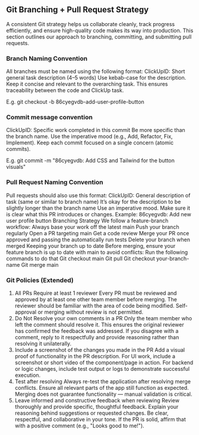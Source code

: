 ## Git Branching + Pull Request Strategy
A consistent Git strategy helps us collaborate cleanly, track progress efficiently, and ensure high-quality code makes its way into production. This section outlines our approach to branching, committing, and submitting pull requests.

### Branch Naming Convention
All branches must be named using the following format:
ClickUpID: Short general task description (4–5 words)
Use kebab-case for the description.
Keep it concise and relevant to the overarching task.
This ensures traceability between the code and ClickUp task.

E.g. git checkout -b 86cyegvdb-add-user-profile-button

### Commit message convention 
ClickUpID: Specific work completed in this commit
Be more specific than the branch name.
Use the imperative mood (e.g., Add, Refactor, Fix, Implement).
Keep each commit focused on a single concern (atomic commits).

E.g. git commit -m "86cyegvdb: Add CSS and Tailwind for the button visuals"

### Pull Request Naming Convention

Pull requests should also use this format:
ClickUpID: General description of task (same or similar to branch name)
It’s okay for the description to be slightly longer than the branch name
Use an imperative mood.
Make sure it is clear what this PR introduces or changes.
Example: 86cyegvdb: Add new user profile button
Branching Strategy
We follow a feature-branch workflow: 
Always base your work off the latest main 
Push your branch regularly 
Open a PR targeting main
Get a code review
Merge your PR once approved and passing the automatically run tests
Delete your branch when merged
Keeping your branch up to date
Before merging, ensure your feature branch is up to date with main to avoid conflicts:
Run the following commands to do that
Git checkout main
Git pull 
Git checkout your-branch-name
Git merge main

### Git Policies (Extended)
1. All PRs Require at least 1 reviewer
Every PR must be reviewed and approved by at least one other team member before merging.
The reviewer should be familiar with the area of code being modified.
Self-approval or merging without review is not permitted.
2. Do Not Resolve your own comments in a PR
Only the team member who left the comment should resolve it.
This ensures the original reviewer has confirmed the feedback was addressed.
If you disagree with a comment, reply to it respectfully and provide reasoning rather than resolving it unilaterally.
3. Include a screenshot of the changes you made in the PR
Add a visual proof of functionality in the PR description.
For UI work, include a screenshot or short video of the component/page in action.
For backend or logic changes, include test output or logs to demonstrate successful execution.
4. Test after resolving 
Always re-test the application after resolving merge conflicts.
Ensure all relevant parts of the app still function as expected.
Merging does not guarantee functionality — manual validation is critical.
5. Leave informed and constructive feedback when reviewing
Review thoroughly and provide specific, thoughtful feedback.
Explain your reasoning behind suggestions or requested changes.
Be clear, respectful, and collaborative in your tone.
If the PR is solid, affirm that with a positive comment (e.g., "Looks good to me!").

